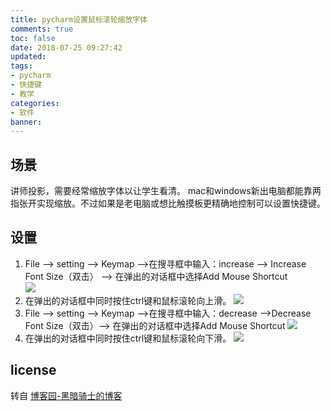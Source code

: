 ```yaml
---
title: pycharm设置鼠标滚轮缩放字体
comments: true
toc: false
date: 2018-07-25 09:27:42
updated:
tags:
- pycharm
- 快捷键
- 教学
categories:
- 软件
banner:
---
```

## 场景
讲师投影，需要经常缩放字体以让学生看清。
mac和windows新出电脑都能靠两指张开实现缩放。不过如果是老电脑或想比触摸板更精确地控制可以设置快捷键。

## 设置
1. File —> setting —> Keymap —>在搜寻框中输入：increase —> Increase Font Size（双击） —> 在弹出的对话框中选择Add Mouse Shortcut  
![](1.png)
2. 在弹出的对话框中同时按住ctrl键和鼠标滚轮向上滑。
![](2.png)
3. File —> setting —> Keymap —>在搜寻框中输入：decrease —>Decrease Font Size（双击）—> 在弹出的对话框中选择Add Mouse Shortcut 
![](3.png)
4.  在弹出的对话框中同时按住ctrl键和鼠标滚轮向下滑。
![](4.png)

## license
转自 [博客园-黑暗骑士的博客](https://www.cnblogs.com/fyknight/p/6937482.html)
